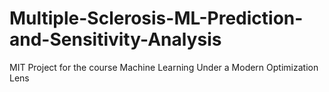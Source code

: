 # Multiple-Sclerosis-ML-Prediction-and-Sensitivity-Analysis

MIT Project for the course Machine Learning Under a Modern Optimization Lens

